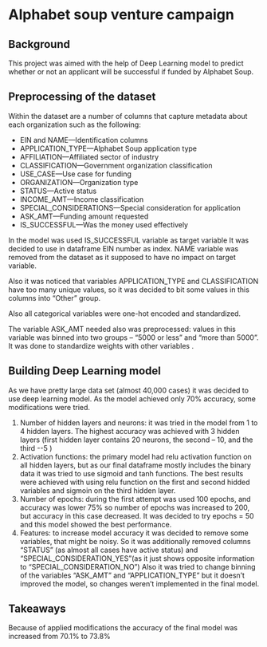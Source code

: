 # Alphabet soup venture campaign

## Background

This project was aimed with the help of Deep Learning model to predict whether or not an applicant will be successful if funded by Alphabet Soup.

## Preprocessing of the dataset
Within the dataset are a number of columns that capture metadata about each organization such as the following:

- EIN and NAME—Identification columns
- APPLICATION_TYPE—Alphabet Soup application type
- AFFILIATION—Affiliated sector of industry
- CLASSIFICATION—Government organization classification
- USE_CASE—Use case for funding
- ORGANIZATION—Organization type
- STATUS—Active status
- INCOME_AMT—Income classification
- SPECIAL_CONSIDERATIONS—Special consideration for application
- ASK_AMT—Funding amount requested
- IS_SUCCESSFUL—Was the money used effectively

In the model was used IS_SUCCESSFUL variable as target variable
It was decided to use in dataframe EIN number as index. NAME variable was removed from the dataset as it supposed to have no impact on target variable.

Also it was noticed that variables APPLICATION_TYPE and CLASSIFICATION have too many unique values, so it was decided to bit some values in this columns into “Other” group.

Also all categorical variables were one-hot encoded and standardized.

The variable ASK_AMT needed also was preprocessed: values in this variable was binned into two groups –  “5000 or less” and “more than 5000”. It was done to standardize weights with other variables .

## Building Deep Learning model
As we have pretty large data set (almost 40,000 cases) it was decided to use deep learning model. 
As the model achieved only 70% accuracy, some modifications were tried.
1.	Number of hidden layers and neurons: it was tried in the model from 1 to 4 hidden layers. The highest accuracy was achieved with 3 hidden layers (first hidden layer contains 20 neurons, the second – 10, and the third --5 )
2.	Activation functions: the primary model had relu activation function on all hidden layers, but as our final dataframe mostly includes the binary data it was tried to use sigmoid and tanh functions. The best results were achieved with using relu function on the first and second hidded variables and sigmoin on the third hidden layer. 
3.	Number of epochs: during the first attempt was used 100 epochs, and accuracy was lower 75% so number of epochs was increased to 200, but accuracy in this case decreased. It was decided to try epochs = 50 and this model showed the best performance.
4.	Features: to increase model accuracy it was decided to remove some variables, that might be noisy. So it was additionally removed  columns “STATUS” (as almost all cases have active status) and “SPECIAL_CONSIDERATION_YES”(as it just shows opposite information to “SPECIAL_CONSIDERATION_NO”)
Also it was tried to change binning of the variables “ASK_AMT” and “APPLICATION_TYPE” but it doesn’t improved the model, so changes weren’t implemented in the final model. 
## Takeaways
Because of applied modifications the accuracy of the final model was increased from 70.1% to 73.8%
